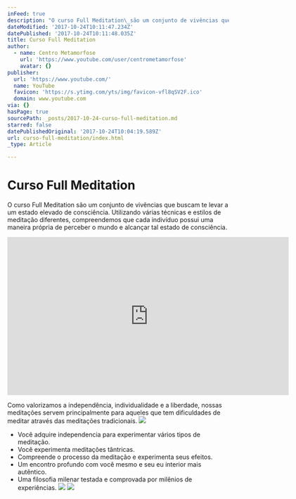 ```yaml
---
inFeed: true
description: "O curso Full Meditation\_são um conjunto de vivências que buscam te levar a um estado elevado de consciência. Utilizando várias técnicas e estilos de meditação diferentes, compreendemos que cada indivíduo possui uma maneira própria de perceber o mundo e alcançar tal estado de consciência."
dateModified: '2017-10-24T10:11:47.234Z'
datePublished: '2017-10-24T10:11:48.035Z'
title: Curso Full Meditation
author:
  - name: Centro Metamorfose
    url: 'https://www.youtube.com/user/centrometamorfose'
    avatar: {}
publisher:
  url: 'https://www.youtube.com/'
  name: YouTube
  favicon: 'https://s.ytimg.com/yts/img/favicon-vfl8qSV2F.ico'
  domain: www.youtube.com
via: {}
hasPage: true
sourcePath: _posts/2017-10-24-curso-full-meditation.md
starred: false
datePublishedOriginal: '2017-10-24T10:04:19.589Z'
url: curso-full-meditation/index.html
_type: Article

---
```

# Curso Full Meditation

O curso Full Meditation são um conjunto de vivências que buscam te levar a um estado elevado de consciência. Utilizando várias técnicas e estilos de meditação diferentes, compreendemos que cada indivíduo possui uma maneira própria de perceber o mundo e alcançar tal estado de consciência.

<iframe src="https://cdn.embedly.com/widgets/media.html?src=https%3A%2F%2Fwww.youtube.com%2Fembed%2FGxFT9u1b87g%3Ffeature%3Doembed&amp;url=http%3A%2F%2Fwww.youtube.com%2Fwatch%3Fv%3DGxFT9u1b87g&amp;image=https%3A%2F%2Fi.ytimg.com%2Fvi%2FGxFT9u1b87g%2Fhqdefault.jpg&amp;key=a715cf41cc93453ca338d350cd26f87b&amp;type=text%2Fhtml&amp;schema=youtube" width="640" height="360" scrolling="no" frameborder="0" allowfullscreen="" style=""></iframe>

Como valorizamos a independência, individualidade e a liberdade, nossas meditações servem principalmente para aqueles que tem dificuldades de meditar através das meditações tradicionais.
![](https://the-grid-user-content.s3-us-west-2.amazonaws.com/b756c6a3-c9d3-47bb-a600-c9bd69ce9579.jpg)

* Você adquire independencia para experimentar vários tipos de meditação.
* Você experimenta meditações tântricas.
* Compreende o processo da meditação e experimenta seus efeitos.
* Um encontro profundo com você mesmo e seu eu interior mais autêntico.
* Uma filosofia milenar testada e comprovada por milênios de experiências.
![](https://the-grid-user-content.s3-us-west-2.amazonaws.com/4abb1b36-e380-4303-b89b-54c0153060be.jpg)
![](https://the-grid-user-content.s3-us-west-2.amazonaws.com/72eb0601-f62e-407c-a699-110bbeab395d.jpg)